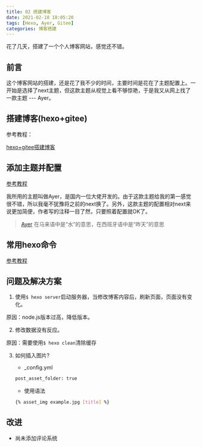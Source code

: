 ```yaml
---
title: 02 搭建博客
date: 2021-02-18 18:05:20
tags: [Hexo, Ayer, Gitee]
categories: 博客搭建
---
```


花了几天，搭建了一个个人博客网站，感觉还不错。

<!-- more -->

## 前言

这个博客网站的搭建，还是花了我不少的时间，主要时间是花在了主题配置上。一开始是选择了next主题，但这款主题从视觉上看不够惊艳，于是我又从网上找了一款主题 --- Ayer。

## 搭建博客(hexo+gitee)

参考教程：

[hexo+gitee搭建博客](https://blog.csdn.net/weixin_42365530/article/details/107750003)

## 添加主题并配置

[参考教程](https://shen-yu.gitee.io/2019/ayer/)

我所用的主题叫做Ayer，是国内一位大佬开发的。由于这款主题给我的第一感觉很不错，所以我毫不犹豫将之前的next换了。另外，这款主题的配置相对next来说更加简便，作者写的注释一目了然，只要照着配置就OK了。

> [Ayer](https://github.com/Shen-Yu/hexo-theme-ayer) 在马来语中是“水”的意思，在西班牙语中是“昨天”的意思

## 常用hexo命令

[参考教程](https://hexo.io/zh-cn/docs/commands.html)

## 问题及解决方案

1. 使用`$ hexo server`启动服务器，当修改博客内容后，刷新页面，页面没有变化。

原因：node.js版本过高，降低版本。

2. 修改数据没有反应。

原因：需要使用`$ hexo clean`清除缓存

3. 如何插入图片?

   - _config.yml

   ```bash
   post_asset_folder: true
   ```

   - 使用语法

   ```bash
   {% asset_img example.jpg [title] %}
   ```

## 改进

- 尚未添加评论系统